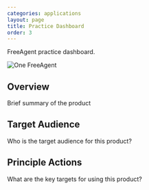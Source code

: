 ```yaml
---
categories: applications
layout: page
title: Practice Dashboard
order: 3
---
```


FreeAgent practice dashboard.

<div class="BlockGrid">
  <div class="BlockGrid-item">
    <img alt="One FreeAgent" src="{{ site.baseurl }}/assets/img/applications_practice.png" />
  </div>
</div>


## Overview
Brief summary of the product

## Target Audience
Who is the target audience for this product?

## Principle Actions
What are the key targets for using this product?
